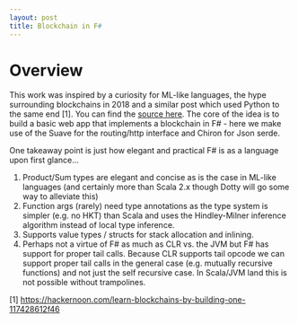 ```yaml
---
layout: post
title: Blockchain in F#
---
```


# Overview
This work was inspired by a curiosity for ML-like languages, the hype surrounding blockchains in 2018 and a similar post which used Python to the same end [1]. You can find the [source here](http://www.github.com/msumner91/blockchain-fs). The core of the idea is to build a basic web app that implements a blockchain in F# - here we make use of the Suave for the routing/http interface and Chiron for Json serde. 

One takeaway point is just how elegant and practical F# is as a language upon first glance...

1. Product/Sum types are elegant and concise as is the case in ML-like languages (and certainly more than Scala 2.x though Dotty will go some way to alleviate this)
2. Function args (rarely) need type annotations as the type system is simpler (e.g. no HKT) than Scala and uses the Hindley-Milner inference algorithm instead of local type inference.
3. Supports value types / structs for stack allocation and inlining.
4. Perhaps not a virtue of F# as much as CLR vs. the JVM but F# has support for proper tail calls. Because CLR supports tail opcode we can support proper tail calls in the general case (e.g. mutually recursive functions) and not just the self recursive case. In Scala/JVM land this is not possible without trampolines.

[1] https://hackernoon.com/learn-blockchains-by-building-one-117428612f46
